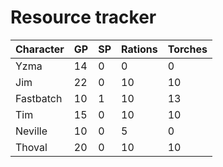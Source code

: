 # Resource tracker

| Character   | GP  | SP  | Rations | Torches |
| ----------- | --- | --- | ------- | ------- |
| Yzma        | 14  | 0   | 0       | 0       |
| Jim         | 22  | 0   | 10      | 10      |
| Fastbatch   | 10  | 1   | 10      | 13      |
| Tim         | 15  | 0   | 10      | 10      |
| Neville     | 10  | 0   | 5       | 0       |
| Thoval      | 20  | 0   | 10      | 10      |